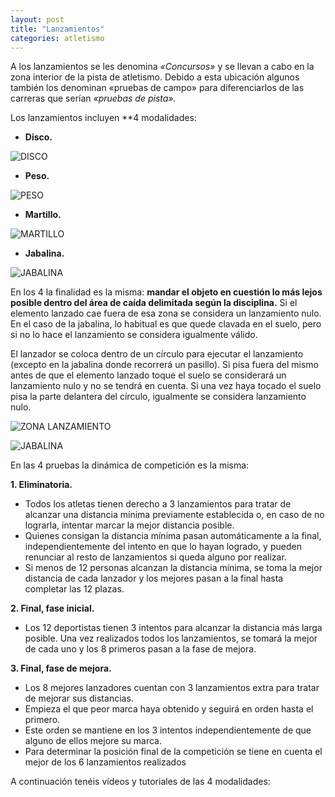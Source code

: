 ```yaml
---
layout: post
title: "Lanzamientos"
categories: atletismo
---
```


A los lanzamientos se les denomina *«Concursos»* y se llevan a cabo en la zona interior de la pista de atletismo. Debido a esta ubicación algunos también los denominan «pruebas de campo» para diferenciarlos de las carreras que serían *«pruebas de pista».*

Los lanzamientos incluyen **4 modalidades: 
* **Disco.** 

![DISCO](https://danieledufis.github.io/images_text/atletismo_lanzamiento%20de%20disco.jpg)

* **Peso.** 

![PESO](https://danieledufis.github.io/images_text/atletismo_lanzamiento%20peso.jpg)

* **Martillo.**

![MARTILLO](https://danieledufis.github.io/images_text/atletismo_lanzamiento%20martillo.jpg)

* **Jabalina.** 

![JABALINA](https://danieledufis.github.io/images_text/atletismo_lanzamiento%20jabalina.jpg)

En los 4 la finalidad es la misma: **mandar el objeto en cuestión lo más lejos posible dentro del área de caída delimitada según la disciplina.** Si el elemento lanzado cae fuera de esa zona se considera un lanzamiento nulo. En el caso de la jabalina, lo habitual es que quede clavada en el suelo, pero si no lo hace el lanzamiento se considera igualmente válido.

El lanzador se coloca dentro de un círculo para ejecutar el lanzamiento (excepto en la jabalina donde recorrerá un pasillo). Si pisa fuera del mismo antes de que el elemento lanzado toque el suelo se considerará un lanzamiento nulo y no se tendrá en cuenta. Si una vez haya tocado el suelo pisa la parte delantera del círculo, igualmente se considera lanzamiento nulo.

![ZONA LANZAMIENTO](https://danieledufis.github.io/images_text/atletismo_zona%20de%20lanzamiento.png)

![JABALINA](https://danieledufis.github.io/images_text/atletismo_zona%20de%20lanzamiento%20jabalina.jpg)

En las 4 pruebas la dinámica de competición es la misma:

**1. Eliminatoria.** 
  * Todos los atletas tienen derecho a 3 lanzamientos para tratar de alcanzar una distancia mínima previamente establecida o, en caso de no lograrla, intentar marcar la mejor       distancia posible.
  * Quienes consigan la distancia mínima pasan automáticamente a la final, independientemente del intento en que lo hayan logrado, y pueden renunciar al resto de lanzamientos si     queda alguno por realizar.
  * Si menos de 12 personas alcanzan la distancia mínima, se toma la mejor distancia de cada lanzador y los mejores pasan a la final hasta completar las 12 plazas.

**2. Final, fase inicial.** 
  * Los 12 deportistas tienen 3 intentos para alcanzar la distancia más larga posible. Una vez realizados todos los lanzamientos, se tomará la mejor de cada uno y los 8 primeros     pasan a la fase de mejora.

**3. Final, fase de mejora.** 
  * Los 8 mejores lanzadores cuentan con 3 lanzamientos extra para tratar de mejorar sus distancias. 
  * Empieza el que peor marca haya obtenido y seguirá en orden hasta el primero. 
  * Este orden se mantiene en los 3 intentos independientemente de que alguno de ellos mejore su marca. 
  * Para determinar la posición final de la competición se tiene en cuenta el mejor de los 6 lanzamientos realizados

A continuación tenéis vídeos y tutoriales de las 4 modalidades:
